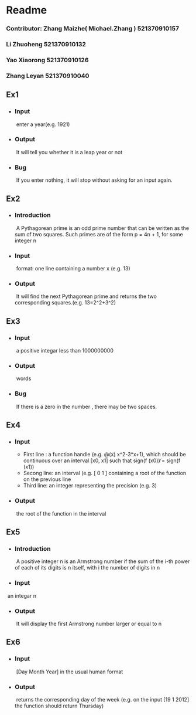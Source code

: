 # Readme



### Contributor: Zhang Maizhe( Michael.Zhang ) 521370910157
###                                             Li Zhuoheng    521370910132

###                                                       Yao Xiaorong    521370910126

###                           Zhang Leyan   521370910040



##  Ex1

- ### Input

  ​       enter a year(e.g. 1921)

- ### Output

  ​       It will tell you whether it is a leap year or not

- ### Bug

  ​      If you enter nothing, it will stop without asking for an input again.

  

## Ex2
- ### Introduction
  
     ​    A Pythagorean prime is an odd prime number that can be written as the sum of two squares. Such primes are of the form p = 4n + 1, for some integer n
     
- ### Input
  
     ​     format: one line containing a number x (e.g. 13)
     
- ### Output 

     ​     It will find the next Pythagorean prime and returns the two corresponding squares.(e.g. 13=2^2+3^2)
     
## Ex3

- ### Input

  ​    a positive integar less than 1000000000

- ### Output

  ​    words
  
- ### Bug

  ​	If there is a zero in the number , there may be two spaces.


## Ex4

- ### Input

  - First line : a function handle (e.g. @(x) x^2-3*x+1), which should be continuous over an interval [x0, x1] such that sign(f (x0)) ̸= sign(f (x1))
  - Secong line: an interval (e.g. [ 0 1 ] containing a root of the function on the previous line
  - Third line: an integer representing the precision (e.g. 3)

- ### Output
  
  ​       the root of the function in the interval
  
## Ex5

- ### Introduction

  ​       A positive integer n is an Armstrong number if the sum of the i-th power of each of its digits is n itself, with i the number of digits in n

- ### Input

​              an integar n

- ### Output

  ​      It will display the first Armstrong number larger or equal to n

## Ex6

- ###  Input

  ​     [Day Month Year] in the usual human format

- ### Output

  ​      returns the corresponding day of the week       (e.g. on the input [19 1 2012] the function should return Thursday)

